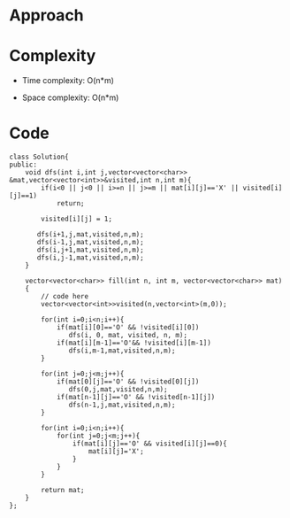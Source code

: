 # Approach 
<!-- Describe your approach to solving the problem. -->

# Complexity
- Time complexity: O(n*m)
<!-- Add your time complexity here, e.g. $$O(n)$$ -->

- Space complexity: O(n*m)
<!-- Add your space complexity here, e.g. $$O(n)$$ -->

# Code
```
class Solution{
public:
    void dfs(int i,int j,vector<vector<char>> &mat,vector<vector<int>>&visited,int n,int m){
        if(i<0 || j<0 || i>=n || j>=m || mat[i][j]=='X' || visited[i][j]==1) 
            return;
            
        visited[i][j] = 1;
        
       dfs(i+1,j,mat,visited,n,m);
       dfs(i-1,j,mat,visited,n,m);
       dfs(i,j+1,mat,visited,n,m);
       dfs(i,j-1,mat,visited,n,m);
    }
    
    vector<vector<char>> fill(int n, int m, vector<vector<char>> mat)
    {
        // code here
        vector<vector<int>>visited(n,vector<int>(m,0));
        
        for(int i=0;i<n;i++){
            if(mat[i][0]=='O' && !visited[i][0]) 
               dfs(i, 0, mat, visited, n, m);
            if(mat[i][m-1]=='O'&& !visited[i][m-1]) 
               dfs(i,m-1,mat,visited,n,m);
        }
        
        for(int j=0;j<m;j++){
            if(mat[0][j]=='O' && !visited[0][j]) 
               dfs(0,j,mat,visited,n,m);
            if(mat[n-1][j]=='O' && !visited[n-1][j]) 
               dfs(n-1,j,mat,visited,n,m);
        }
       
        for(int i=0;i<n;i++){
            for(int j=0;j<m;j++){
                if(mat[i][j]=='O' && visited[i][j]==0){
                    mat[i][j]='X';
                }
            }
        }
    
        return mat;
    }
};
```
